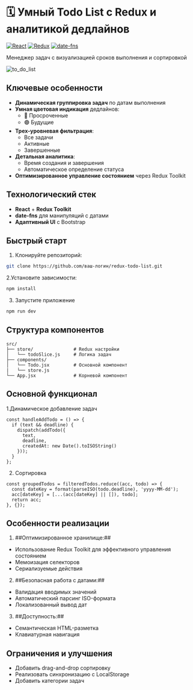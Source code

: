 # 🗓️ Умный Todo List с Redux и аналитикой дедлайнов

[![React](https://img.shields.io/badge/React-18.2.0-blue)](https://react.dev)
[![Redux](https://img.shields.io/badge/Redux_Toolkit-1.9.5-purple)](https://redux-toolkit.js.org)
[![date-fns](https://img.shields.io/badge/date--fns-2.30.0-green)](https://date-fns.org)

Менеджер задач с визуализацией сроков выполнения и сортировкой

![to_do_list](https://github.com/user-attachments/assets/06bd1a50-27fc-4215-a2bc-02938da26249)

## Ключевые особенности
- **Динамическая группировка задач** по датам выполнения
- **Умная цветовая индикация** дедлайнов:
  - 🔴 Просроченные
  - 🟣 Будущие
- **Трех-уровневая фильтрация**:
  - Все задачи
  - Активные
  - Завершенные
- **Детальная аналитика**:
  - Время создания и завершения
  - Автоматическое определение статуса
- **Оптимизированное управление состоянием** через Redux Toolkit

## Технологический стек
- **React** + **Redux Toolkit**
- **date-fns** для манипуляций с датами
- **Адаптивный UI** c Bootstrap

## Быстрый старт
1. Клонируйте репозиторий:
```bash
git clone https://github.com/ваш-логин/redux-todo-list.git
```
2.Установите зависимости:
``` bash
npm install
```
3. Запустите приложение
``` bash
npm run dev
```
## Структура компонентов
```
src/
├── store/               # Redux настройки
│   └── todoSlice.js     # Логика задач
├── components/
│   └── Todo.jsx         # Основной компонент
|   └── store.js
└── App.jsx              # Корневой компонент
```

## Основной функционал
1.Динамическое добавление задач
```
const handleAddTodo = () => {
  if (text && deadline) {
    dispatch(addTodo({ 
      text, 
      deadline,
      createdAt: new Date().toISOString()
    }));
  }
};
```
2. Сортировка
```
const groupedTodos = filteredTodos.reduce((acc, todo) => {
  const dateKey = format(parseISO(todo.deadline), 'yyyy-MM-dd');
  acc[dateKey] = [...(acc[dateKey] || []), todo];
  return acc;
}, {});
```
## Особенности реализации
1. ##Оптимизированное хранилище:##
  - Использование Redux Toolkit для эффективного управления состоянием
  - Мемоизация селекторов
  - Сериализуемые действия

2. ##Безопасная работа с датами:##
  - Валидация вводимых значений
  - Автоматический парсинг ISO-формата
  - Локализованный вывод дат

3. ##Доступность:##
  - Семантическая HTML-разметка
  - Клавиатурная навигация

## Ограничения и улучшения
  - Добавить drag-and-drop сортировку
  - Реализовать синхронизацию с LocalStorage
  - Добавить категории задач
